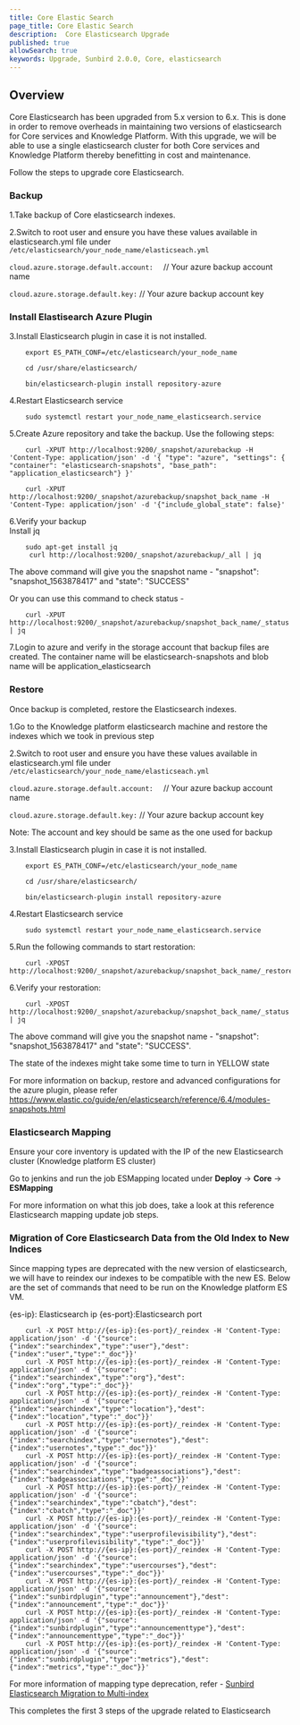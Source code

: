 ```yaml
---
title: Core Elastic Search
page_title: Core Elastic Search 
description:  Core Elasticsearch Upgrade
published: true
allowSearch: true
keywords: Upgrade, Sunbird 2.0.0, Core, elasticsearch
---
```


## Overview

Core Elasticsearch has been upgraded from 5.x version to 6.x. This is done in order to remove overheads in maintaining two versions of elasticsearch for Core services and Knowledge Platform. With this upgrade, we will be able to use a single elasticsearch cluster for both Core services and Knowledge Platform thereby benefitting in cost and maintenance. 

Follow the steps to upgrade core Elasticsearch.

### Backup

1.Take backup of Core elasticsearch indexes.

2.Switch to root user and ensure you have these values available in elasticsearch.yml file under `/etc/elasticsearch/your_node_name/elasticseach.yml`

`cloud.azure.storage.default.account:  `    // Your azure backup account name

`cloud.azure.storage.default.key:`          // Your azure backup account key


### Install Elastisearch Azure Plugin 

3.Install Elasticsearch plugin in case it is not installed. 

        export ES_PATH_CONF=/etc/elasticsearch/your_node_name

        cd /usr/share/elasticsearch/

        bin/elasticsearch-plugin install repository-azure

4.Restart Elasticsearch service 

        sudo systemctl restart your_node_name_elasticsearch.service

5.Create Azure repository and take the backup. Use the following steps:

        curl -XPUT http://localhost:9200/_snapshot/azurebackup -H 'Content-Type: application/json' -d '{ "type": "azure", "settings": { "container": "elasticsearch-snapshots", "base_path": "application_elasticsearch"} }'

        curl -XPUT http://localhost:9200/_snapshot/azurebackup/snapshot_back_name -H 'Content-Type: application/json' -d '{"include_global_state": false}'

6.Verify your backup        
        Install jq

        sudo apt-get install jq
         curl http://localhost:9200/_snapshot/azurebackup/_all | jq

The above command will give you the snapshot name - "snapshot": "snapshot_1563878417" and "state": "SUCCESS"

Or you can use this command to check status - 

        curl -XPUT http://localhost:9200/_snapshot/azurebackup/snapshot_back_name/_status | jq

7.Login to azure and verify in the storage account that backup files are created. The container name will be elasticsearch-snapshots and blob name will be application_elasticsearch



### Restore
Once backup is completed, restore the Elasticsearch indexes.

1.Go to the Knowledge platform elasticsearch machine and restore the indexes which we took in previous step

2.Switch to root user and ensure you have these values available in elasticsearch.yml file under `/etc/elasticsearch/your_node_name/elasticseach.yml`

`cloud.azure.storage.default.account:  `    // Your azure backup account name

`cloud.azure.storage.default.key:`          // Your azure backup account key

Note: The account and key should be same as the one used for backup

3.Install Elasticsearch plugin in case it is not installed. 

        export ES_PATH_CONF=/etc/elasticsearch/your_node_name

        cd /usr/share/elasticsearch/

        bin/elasticsearch-plugin install repository-azure

4.Restart Elasticsearch service 

        sudo systemctl restart your_node_name_elasticsearch.service

5.Run the following commands to start restoration:

        curl -XPOST http://localhost:9200/_snapshot/azurebackup/snapshot_back_name/_restore

6.Verify your restoration:

        curl -XPOST http://localhost:9200/_snapshot/azurebackup/snapshot_back_name/_status | jq

The above command will give you the snapshot name - "snapshot": "snapshot_1563878417" and "state": "SUCCESS".

The state of the indexes might take some time to turn in YELLOW state

For more information on backup, restore and advanced configurations for the azure plugin, please refer https://www.elastic.co/guide/en/elasticsearch/reference/6.4/modules-snapshots.html



### Elasticsearch Mapping

Ensure your core inventory is updated with the IP of the new Elasticsearch cluster (Knowledge platform ES cluster)

Go to jenkins and run the job ESMapping located under **Deploy** → **Core** → **ESMapping**

For more information on what this job does, take a look at this reference Elasticsearch mapping update job steps.


### Migration of Core Elasticsearch Data from the Old Index to New Indices

Since mapping types are deprecated with the new version of elasticsearch, we will have to reindex our indexes to be compatible with the new ES. Below are the set of commands that need to be run on the Knowledge platform ES VM.

{es-ip}: Elasticsearch ip
{es-port}:Elasticsearch port

        curl -X POST http://{es-ip}:{es-port}/_reindex -H 'Content-Type: application/json' -d '{"source":{"index":"searchindex","type":"user"},"dest":{"index":"user","type":"_doc"}}'
        curl -X POST http://{es-ip}:{es-port}/_reindex -H 'Content-Type: application/json' -d '{"source":{"index":"searchindex","type":"org"},"dest":{"index":"org","type":"_doc"}}'
        curl -X POST http://{es-ip}:{es-port}/_reindex -H 'Content-Type: application/json' -d '{"source":{"index":"searchindex","type":"location"},"dest":{"index":"location","type":"_doc"}}'
        curl -X POST http://{es-ip}:{es-port}/_reindex -H 'Content-Type: application/json' -d '{"source":{"index":"searchindex","type":"usernotes"},"dest":{"index":"usernotes","type":"_doc"}}'
        curl -X POST http://{es-ip}:{es-port}/_reindex -H 'Content-Type: application/json' -d '{"source":{"index":"searchindex","type":"badgeassociations"},"dest":{"index":"badgeassociations","type":"_doc"}}'
        curl -X POST http://{es-ip}:{es-port}/_reindex -H 'Content-Type: application/json' -d '{"source":{"index":"searchindex","type":"cbatch"},"dest":{"index":"cbatch","type":"_doc"}}'
        curl -X POST http://{es-ip}:{es-port}/_reindex -H 'Content-Type: application/json' -d '{"source":{"index":"searchindex","type":"userprofilevisibility"},"dest":{"index":"userprofilevisibility","type":"_doc"}}'
        curl -X POST http://{es-ip}:{es-port}/_reindex -H 'Content-Type: application/json' -d '{"source":{"index":"searchindex","type":"usercourses"},"dest":{"index":"usercourses","type":"_doc"}}'
        curl -X POST http://{es-ip}:{es-port}/_reindex -H 'Content-Type: application/json' -d '{"source":{"index":"sunbirdplugin","type":"announcement"},"dest":{"index":"announcement","type":"_doc"}}'
        curl -X POST http://{es-ip}:{es-port}/_reindex -H 'Content-Type: application/json' -d '{"source":{"index":"sunbirdplugin","type":"announcementtype"},"dest":{"index":"announcementtype","type":"_doc"}}'
        curl -X POST http://{es-ip}:{es-port}/_reindex -H 'Content-Type: application/json' -d '{"source":{"index":"sunbirdplugin","type":"metrics"},"dest":{"index":"metrics","type":"_doc"}}'

For more information of mapping type deprecation, refer - [Sunbird Elasticsearch Migration to Multi-index](developer-docs/migration)

This completes the first 3 steps of the upgrade related to Elasticsearch
